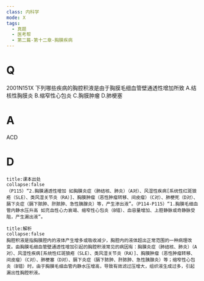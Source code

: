 ```yaml
---
class: 内科学
mode: X
tags:
  - 真题
  - 医考帮
  - 第二篇-第十二章-胸膜疾病
---
```


# Q
2001N151X 下列哪些疾病的胸腔积液是由于胸膜毛细血管壁通透性增加所致
A.结核性胸膜炎
B.缩窄性心包炎
C.胸膜肿瘤
D.肺梗塞

# A
ACD
# D
```ad-note
title:课本出处
collapse:false
（P115）“2.胸膜通透性增加 如胸膜炎症（肺结核、肺炎）（A对）、风湿性疾病[系统性红斑狼疮（SLE）、类风湿关节炎（RA）]、胸膜肿瘤（恶性肿瘤转移、间皮瘤）（C对）、肺梗死（D对）、膈下炎症（膈下脓肿、肝脓肿、急性胰腺炎）等，产生渗出液”。（P114-P115）“1.胸膜毛细血管内静水压升高 如充血性心力衰竭、缩窄性心包炎（B错）、血容量增加、上腔静脉或奇静脉受阻，产生漏出液”。
```

```ad-summary
title:解析
collapse:false
胸腔积液是指胸膜腔内的液体产生增多或吸收减少，胸腔内的液体超出正常范围的一种病理改变。由胸膜毛细血管壁通透性增加引起的胸腔积液常见的病因有：胸膜炎症（肺结核、肺炎）（A对）、风湿性疾病[系统性红斑狼疮（SLE）、类风湿关节炎（RA）]、胸膜肿瘤（恶性肿瘤转移、间皮瘤）（C对）、肺梗塞（D对）、膈下炎症（膈下脓肿、肝脓肿、急性胰腺炎）等；缩窄性心包炎（B错）时，由于胸膜毛细血管内静水压增高，导致有效滤过压增大，组织液生成过多，引起漏出性胸腔积液。
```

